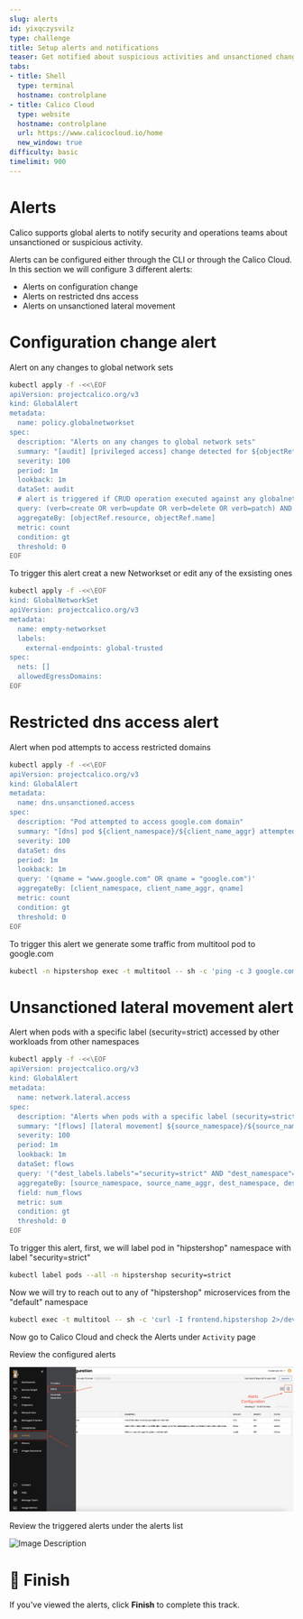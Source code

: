 ```yaml
---
slug: alerts
id: yixqczysvilz
type: challenge
title: Setup alerts and notifications
teaser: Get notified about suspicious activities and unsanctioned changes in real-time
tabs:
- title: Shell
  type: terminal
  hostname: controlplane
- title: Calico Cloud
  type: website
  hostname: controlplane
  url: https://www.calicocloud.io/home
  new_window: true
difficulty: basic
timelimit: 900
---
```


Alerts
===============

Calico supports global alerts to notify security and operations teams about unsanctioned or suspicious activity.

Alerts can be configured either through the CLI or through the Calico Cloud. In this section we will configure 3 different alerts:

- Alerts on configuration change
- Alerts on restricted dns access
- Alerts on unsanctioned lateral movement

Configuration change alert
===============
Alert on any changes to global network sets

```bash
kubectl apply -f -<<\EOF
apiVersion: projectcalico.org/v3
kind: GlobalAlert
metadata:
  name: policy.globalnetworkset
spec:
  description: "Alerts on any changes to global network sets"
  summary: "[audit] [privileged access] change detected for ${objectRef.resource} ${objectRef.name}"
  severity: 100
  period: 1m
  lookback: 1m
  dataSet: audit
  # alert is triggered if CRUD operation executed against any globalnetworkset
  query: (verb=create OR verb=update OR verb=delete OR verb=patch) AND "objectRef.resource"=globalnetworksets
  aggregateBy: [objectRef.resource, objectRef.name]
  metric: count
  condition: gt
  threshold: 0
EOF
```

To trigger this alert creat a new Networkset or edit any of the exsisting ones

```bash
kubectl apply -f -<<\EOF
kind: GlobalNetworkSet
apiVersion: projectcalico.org/v3
metadata:
  name: empty-networkset
  labels:
    external-endpoints: global-trusted
spec:
  nets: []
  allowedEgressDomains:
EOF
```


Restricted dns access alert
===============
Alert when pod attempts to access restricted domains

```bash
kubectl apply -f -<<\EOF
apiVersion: projectcalico.org/v3
kind: GlobalAlert
metadata:
  name: dns.unsanctioned.access
spec:
  description: "Pod attempted to access google.com domain"
  summary: "[dns] pod ${client_namespace}/${client_name_aggr} attempted to access '${qname}'"
  severity: 100
  dataSet: dns
  period: 1m
  lookback: 1m
  query: '(qname = "www.google.com" OR qname = "google.com")'
  aggregateBy: [client_namespace, client_name_aggr, qname]
  metric: count
  condition: gt
  threshold: 0
EOF
```

To trigger this alert we generate some traffic from multitool pod to google.com

```bash
kubectl -n hipstershop exec -t multitool -- sh -c 'ping -c 3 google.com'
```

Unsanctioned lateral movement alert
===============

Alert when pods with a specific label (security=strict) accessed by other workloads from other namespaces

```bash
kubectl apply -f -<<\EOF
apiVersion: projectcalico.org/v3
kind: GlobalAlert
metadata:
  name: network.lateral.access
spec:
  description: "Alerts when pods with a specific label (security=strict) accessed by other workloads from other namespaces"
  summary: "[flows] [lateral movement] ${source_namespace}/${source_name_aggr} has accessed ${dest_namespace}/${dest_name_aggr} with label security=strict"
  severity: 100
  period: 1m
  lookback: 1m
  dataSet: flows
  query: '("dest_labels.labels"="security=strict" AND "dest_namespace"="hipstershop") AND "source_namespace"!="hipstershop" AND "proto"="tcp" AND (("action"="allow" AND ("reporter"="dst" OR "reporter"="src")) OR ("action"="deny" AND "reporter"="src"))'
  aggregateBy: [source_namespace, source_name_aggr, dest_namespace, dest_name_aggr]
  field: num_flows
  metric: sum
  condition: gt
  threshold: 0
EOF
  ````

To trigger this alert, first, we will label pod in "hipstershop" namespace with label "security=strict"

```bash
kubectl label pods --all -n hipstershop security=strict
```

Now we will try to reach out to any of "hipstershop" microservices from the "default" namespace

```bash
kubectl exec -t multitool -- sh -c 'curl -I frontend.hipstershop 2>/dev/null | grep -i http'
```

Now go to Calico Cloud and check the Alerts under `Activity` page

Review the configured alerts

![Image Description](../assets/alerts-configuration.png)

Review the triggered alerts under the alerts list

![Image Description](../assets/alerts-list.png)

🏁 Finish
=========

If you've viewed the alerts, click **Finish** to complete this track.
